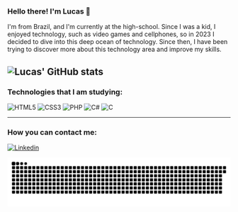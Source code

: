 ### Hello there! I'm Lucas 👋
  I'm from Brazil, and I'm currently at the high-school. Since I was a kid, I enjoyed technology, such as video games and cellphones, so in 2023 I decided to dive into this deep ocean of technology. Since then, I have been trying to discover more about this technology area and improve my skills.

![Lucas' GitHub stats](https://github-readme-stats.vercel.app/api?username=lucassvarjao&show_icons=true&theme=radical)
---
### Technologies that I am studying:
<div>
  <img src="https://img.shields.io/badge/HTML5-E34F26?style=for-the-badge&logo=html5&logoColor=white" alt="HTML5"/>
  <img src="https://img.shields.io/badge/CSS3-1572B6?style=for-the-badge&logo=css3&logoColor=white" alt="CSS3"/>
  <img src="https://img.shields.io/badge/PHP-777BB4?style=for-the-badge&logo=php&logoColor=white" alt="PHP"/>
  <img src="https://img.shields.io/badge/C%23-239120?style=for-the-badge&logo=c-sharp&logoColor=white" alt="C#"/>
  <img src="https://img.shields.io/badge/C-00599C?style=for-the-badge&logo=c&logoColor=white" alt="C"/>
</div>

---
### How you can contact me:

[![Linkedin](https://img.shields.io/badge/LinkedIn-0077B5?style=for-the-badge&logo=linkedin&logoColor=white)](https://www.linkedin.com/in/lucasvarj%C3%A3o/)

<picture align="center">
  <source media="(prefers-color-scheme: dark)" srcset="https://raw.githubusercontent.com/lucassvarjao/lucassvarjao/output/github-contribution-grid-snake-dark.svg">
  <source media="(prefers-color-scheme: light)" srcset="https://raw.githubusercontent.com/lucassvarjao/lucassvarjao/output/github-contribution-grid-snake-dark.svg">
  <img align="center" alt="github contribution grid snake animation" src="https://raw.githubusercontent.com/lucassvarjao/lucassvarjao/output/github-contribution-grid-snake.svg">
</picture>
